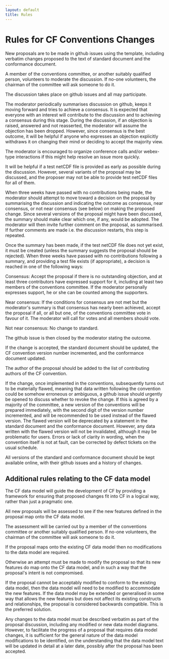 ```yaml
---
layout: default
title: Rules
---
```


# Rules for CF Conventions Changes
 
<p>New proposals are to be made in github issues using the template, including verbatim changes proposed to the text of standard document and the conformance document.</p>

<p>A member of the conventions committee, or another suitably qualified person, volunteers to moderate the discussion. If no-one volunteers, the chairman of the committee will ask someone to do it.</p>

<p>The discussion takes place on github issues and all may participate.</p>

<p>The moderator periodically summarises discussion on github, keeps it moving forward and tries to achieve a consensus. It is expected that everyone with an interest will contribute to the discussion and to achieving a consensus during this stage. During the discussion, if an objection is raised, answered and not reasserted, the moderator will assume the objection has been dropped. However, since consensus is the best outcome, it will be helpful if anyone who expresses an objection explicitly withdraws it on changing their mind or deciding to accept the majority view.</p>

<p>The moderator is encouraged to organize conference calls and/or webex-type interactions if this might help resolve an issue more quickly.</p>

<p>It will be helpful if a test netCDF file is provided as early as possible during the discussion. However, several variants of the proposal may be discussed, and the proposer may not be able to provide test netCDF files for all of them.</p>

<p>When three weeks have passed with no contributions being made, the moderator should attempt to move toward a decision on the proposal by summarising the discussion and indicating the outcome as consensus, near consensus, or not near consensus (see below) on making the proposed change. Since several versions of the proposal might have been discussed, the summary should make clear which one, if any, would be adopted. The moderator will then invite further comment on the proposal, as summarised. If further comments are made i.e. the discussion restarts, this step is repeated.</p>

<p>Once the summary has been made, if the test netCDF file does not yet exist, it must be created (unless the summary suggests the proposal should be rejected). When three weeks have passed with no contributions following a summary, and providing a test file exists (if appropriate), a decision is reached in one of the following ways:</p>

<p>Consensus: Accept the proposal if there is no outstanding objection, and at least three contributors have expressed support for it, including at least two members of the conventions committee. If the moderator personally expresses support, he or she can be counted among the supporters.</p>

<p>Near consensus: If the conditions for consensus are not met but the moderator's summary is that consensus has nearly been achieved, accept the proposal if all, or all but one, of the conventions committee vote in favour of it. The moderator will call for votes and all members should vote.</p>

<p>Not near consensus: No change to standard.</p>

<p>The github issue is then closed by the moderator stating the outcome.</p>

<p>If the change is accepted, the standard document should be updated, the CF convention version number incremented, and the conformance document updated.</p>

<p>The author of the proposal should be added to the list of contributing authors of the CF convention.</p>

<p>If the change, once implemented in the conventions, subsequently turns out to be materially flawed, meaning that data written following the convention could be somehow erroneous or ambiguous, a github issue should urgently be opened to discuss whether to revoke the change. If this is agreed by a majority of the committee, a new version of the conventions will be prepared immediately, with the second digit of the version number incremented, and will be recommended to be used instead of the flawed version. The flawed version will be deprecated by a statement in the standard document and the conformance document. However, any data written with the flawed version will not be invalidated, although it may be problematic for users. Errors or lack of clarity in wording, when the convention itself is not at fault, can be corrected by defect tickets on the usual schedule.</p>

<p>All versions of the standard and conformance document should be kept available online, with their github issues and a history of changes.</p>

## Additional rules relating to the CF data model

The CF data model will guide the development of CF by providing a framework for ensuring that proposed changes fit into CF in a logical way, rather than just a pragmatic one.

All new proposals will be assessed to see if the new features defined in the proposal map onto the CF data model.

The assessment will be carried out by a member of the conventions  committee or another suitably qualified person. If no-one  volunteers, the chairman of the committee will ask someone to do it.

If the proposal maps onto the existing CF data model then no  modifications to the data model are required.

Otherwise an attempt must be made to modify the proposal so that its  new features do map onto the CF data model, and in such a way that  the proposal's intent is not compromised.

If the proposal cannot be acceptably modified to conform to the existing data model, then the data model will need to be modified to  accommodate the new features. If the data model may be extended or generalised in some way that allows the new features but does not affect its existing constructs and relationships, the proposal is considered backwards compatible. This is the preferred solution.

Any changes to the data model must be described verbatim as part of the proposal discussion, including any modified or new data model diagrams. However, to facilitate the progress of a proposal that requires data model changes, it is sufficient for the general nature of the data model modifications to be identified, on the understanding that the data model text will be updated in detail at a later date, possibly after the proposal has been accepted.
